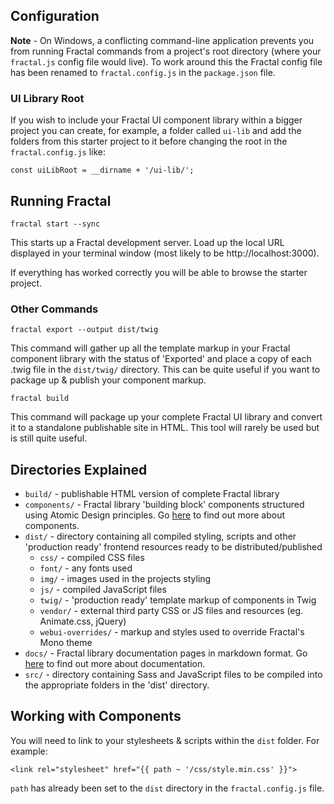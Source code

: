 ## Configuration

**Note** - On Windows, a conflicting command-line application prevents you from running Fractal commands from a project's root directory (where your ```fractal.js``` config file would live). To work around this the Fractal config file has been renamed to ```fractal.config.js``` in the ```package.json``` file.

### UI Library Root

If you wish to include your Fractal UI component library within a bigger project you can create, for example, a folder called ```ui-lib``` and add the folders from this starter project to it before changing the root in the ```fractal.config.js``` like:

```Shell
const uiLibRoot = __dirname + '/ui-lib/';
```

## Running Fractal

```Shell
fractal start --sync
```

This starts up a Fractal development server. Load up the local URL displayed in your terminal window (most likely to be http://localhost:3000).

If everything has worked correctly you will be able to browse the starter project.

### Other Commands

```Shell
fractal export --output dist/twig
```

This command will gather up all the template markup in your Fractal component library with the status of 'Exported' and place a copy of each .twig file in the ```dist/twig/``` directory. This can be quite useful if you want to package up & publish your component markup.

```Shell
fractal build
```

This command will package up your complete Fractal UI library and convert it to a standalone publishable site in HTML. This tool will rarely be used but is still quite useful.

## Directories Explained

* ```build/``` - publishable HTML version of complete Fractal library 
* ```components/``` - Fractal library 'building block' components structured using Atomic Design principles. Go [here](https://fractal.build/guide/components/) to find out more about components.
* ```dist/``` - directory containing all compiled styling, scripts and other 'production ready' frontend resources ready to be distributed/published
    * ```css/``` - compiled CSS files
    * ```font/``` - any fonts used
    * ```img/``` - images used in the projects styling
    * ```js/``` - compiled JavaScript files
    * ```twig/``` - 'production ready' template markup of components in Twig
    * ```vendor/``` - external third party CSS or JS files and resources (eg. Animate.css, jQuery)
    * ```webui-overrides/``` - markup and styles used to override Fractal's Mono theme
* ```docs/``` - Fractal library documentation pages in markdown format. Go [here](https://fractal.build/guide/documentation/) to find out more about documentation.
* ```src/``` - directory containing Sass and JavaScript files to be compiled into the appropriate folders in the 'dist' directory.

## Working with Components

You will need to link to your stylesheets & scripts within the ```dist``` folder. For example:

```Shell
<link rel="stylesheet" href="{{ path ~ '/css/style.min.css' }}">
```

```path``` has already been set to the ```dist``` directory in the ```fractal.config.js``` file.
